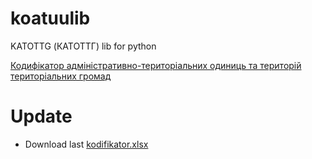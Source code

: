 # koatuulib
KATOTTG (КАТОТТГ) lib for python

[Кодифікатор адміністративно-територіальних одиниць та територій територіальних громад](https://uk.wikipedia.org/wiki/Кодифікатор_адміністративно-територіальних_одиниць_та_територій_територіальних_громад)

# Update
- Download last [kodifikator.xlsx](https://data.gov.ua/dataset/43c2a113-a032-4c8a-a409-3b5e1660bb38)

